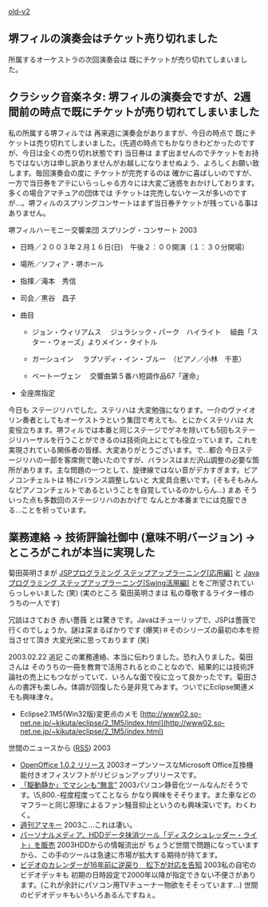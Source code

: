 [old-v2](ig030202-orig.html)

## 堺フィルの演奏会はチケット売り切れました

所属するオーケストラの次回演奏会は 既にチケットが売り切れてしまいました。

## クラシック音楽ネタ: 堺フィルの演奏会ですが、2週間前の時点で既にチケットが売り切れてしまいました

私の所属する堺フィルでは 再来週に演奏会がありますが、今日の時点で 既にチケットは売り切れてしまいました。(先週の時点でもかなりきわどかったのですが、今日は全くの売り切れ状態です) 当日券は まず出ませんのでチケットをお持ちではない方は申し訳ありませんがお越しになりませぬよう、よろしくお願い致します。毎回演奏会の度に チケットが完売するのは 確かに喜ばしいのですが、一方で当日券をアテにいらっしゃる方々には大変ご迷惑をおかけしております。多くの場合アマチュアの団体では チケットは完売しないケースが多いのですが…。堺フィルのスプリングコンサートはまず当日券チケットが残っている事はありません。

堺フィルハーモニー交響楽団 スプリング・コンサート 2003

* 日時／２００３年２月１６日(日)　午後２：００開演（１：３０分開場）
  
* 場所／ソフィア・堺ホール
  
* 指揮／滝本　秀信
  
* 司会／黒谷　昌子
  
  
* 曲目
  
  * ジョン・ウィリアムス
    　ジュラシック・パーク　ハイライト
    　組曲「スター・ウォーズ」よりメイン・タイトル
    
  * ガーシュイン
    　ラプソディ・イン・ブルー　（ピアノ／小林　千恵）
    
  * ベートーヴェン
    　交響曲第５番ハ短調作品67「運命」
  

  
* 全座席指定

今日も ステージリハでした。ステリハは 大変勉強になります。一介のヴァイオリン奏者としてもオーケストラという集団で考えても、とにかくステリハは 大変役立ちます。堺フィルでは本番と同じステージでゲネを除いても5回もステージリハーサルを行うことができるのは技術向上にとても役立っています。これを実現されている関係者の皆様、大変ありがとうございます。で…都合 今日ステージリハの一部を客席側で聴いたのですが、バランスはまだ沢山調整の必要な箇所があります。主な問題の一つとして、旋律線ではない音がデカすぎます。ピアノコンチェルトは 特にバランス調整しないと 大変具合悪いです。(そもそもみんなピアノコンチェルトであるということを自覚しているのかしらん…) まあ そういった点も多数回のステージリハのおかげで なんとか本番までには克服できる…ことを祈っています。

## 業務連絡 → 技術評論社御中 (意味不明バージョン) → ところがこれが本当に実現した

菊田英明さまが [JSPプログラミング ステップアップラーニング[応用編]](http://www.gihyo.co.jp/books/syoseki.php/4-7741-1657-2) と [Javaプログラミング ステップアップラーニング[Swing活用編]](http://www.gihyo.co.jp/books/syoseki.php/4-7741-1667-X) とをご所望されていらっしゃいました (笑) (実のところ 菊田英明さまは 私の尊敬するライター様のうちの一人です)

冗談はさておき 赤い薔薇 とは驚きです。Javaはチューリップで、JSPは薔薇で行くのでしょうか。謎は深まるばかりです
(爆笑)＃そのシリーズの最初の本を担当させて頂き 大変光栄に思っております (笑)

2003.02.22 追記 この業務連絡、本当に伝わりました。恐れ入りました。菊田さんは そのうちの一冊を教育で活用されるとのことなので、結果的には技術評論社の売上にもつながっていて、いろんな面で役に立って良かったです。菊田さんの書評も楽しみ。体調が回復したら是非見てみます。ついでにEclipse関連メモも興味津々。

* Eclipse2.1M5(Win32版)変更点のメモ
  [http://www02.so-net.ne.jp/~kikuta/eclipse/2_1M5/index.html](http://www02.so-net.ne.jp/~kikuta/eclipse/2_1M5/index.html)


世間のニュースから ([RSS](ig030202-news.xml)) 2003
* [OpenOffice 1.0.2 リリース](http://www.openoffice.org/)  2003オープンソースなMicrosoft Office互換機能付きオフィスソフトがリビジョンアップリリースです。
* [「駆動静か」でマシンも“無言”](http://www.zdnet.co.jp/news/0301/28/njbt_10.html)  2003パソコン静音化ツールなんだそうです。\5,800.-程度程度ってことなら かなり興味をそそります。また車などのマフラーと同じ原理によるファン騒音抑止というのも興味深いです。わくわく。
* [週刊アマキー](http://homepage2.nifty.com/%7Eamaki/)  2003こ…これは凄い。
* [パーソナルメディア、HDDデータ抹消ツール「ディスクシュレッダー・ライト」を販売](http://www.zdnet.co.jp/enterprise/0301/30/epn16.html)  2003HDDからの情報流出が ちょうど世間で問題になっていますから、この手のツールは急速に市場が拡大する期待が持てます。
* [ビデオのカレンダーが16年前に逆戻り　松下が対応を告知](http://www.zdnet.co.jp/news/0301/30/njbt_05.html)  2003私の自宅のビデオデッキも 初期の日時設定で2000年以降が指定できない不便さがあります。(これが余計にパソコン用TVチューナー物欲をそそっています…) 世間のビデオデッキもいろいろあるんですねぇ。